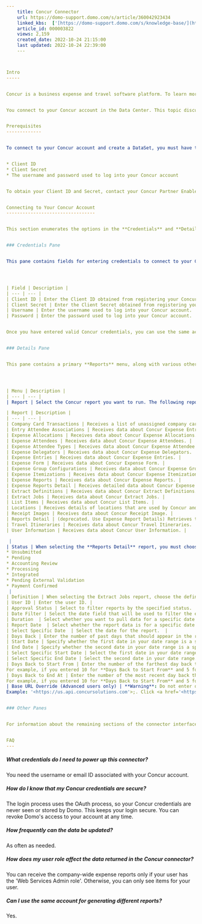 ```yaml
---
    title: Concur Connector
    url: https://domo-support.domo.com/s/article/360042923434
    linked_kbs:  ['[https://domo-support.domo.com/s/knowledge-base/](https://domo-support.domo.com/s/knowledge-base/)', '[https://domo-support.domo.com/s/](https://domo-support.domo.com/s/)', '[https://domo-support.domo.com/s/topic/0TO5w000000ZammGAC](https://domo-support.domo.com/s/topic/0TO5w000000ZammGAC)', '[https://domo-support.domo.com/s/topic/0TO5w000000ZanLGAS](https://domo-support.domo.com/s/topic/0TO5w000000ZanLGAS)', '[https://domo-support.domo.com/s/topic/0TO5w000000ZaoQGAS](https://domo-support.domo.com/s/topic/0TO5w000000ZaoQGAS)', '[https://domo-support.domo.com/s/article/360042926274](https://domo-support.domo.com/s/article/360042926274)', '[https://domo-support.domo.com/s/article/360042926054](https://domo-support.domo.com/s/article/360042926054)', '[https://domo-support.domo.com/s/article/360042923434](https://domo-support.domo.com/s/article/360042923434)', '[https://domo-support.domo.com/s/topic/0TO5w000000ZaoQGAS/api-connectors](https://domo-support.domo.com/s/topic/0TO5w000000ZaoQGAS/api-connectors)', '[https://domo-support.domo.com/s/article/360043429933](https://domo-support.domo.com/s/article/360043429933)', '[https://domo-support.domo.com/s/article/360043429953](https://domo-support.domo.com/s/article/360043429953)', '[https://domo-support.domo.com/s/article/360042925494](https://domo-support.domo.com/s/article/360042925494)', '[https://domo-support.domo.com/s/article/360043429913](https://domo-support.domo.com/s/article/360043429913)', '[https://domo-support.domo.com/s/article/4408174643607](https://domo-support.domo.com/s/article/4408174643607)', '[https://domo-support.domo.com/s/login/](https://domo-support.domo.com/s/login/)']
    article_id: 000003822
    views: 2,159
    created_date: 2022-10-24 21:15:00
    last updated: 2022-10-24 22:39:00
    ---



Intro
-----


Concur is a business expense and travel software platform. To learn more about Concur's API, visit their page [https://developer.concur.com/api-reference/](https://developer.concur.com/api-reference/ "https://developer.concur.com/api-reference/").


You connect to your Concur account in the Data Center. This topic discusses the fields and menus that are specific to the Concur connector user interface. General information for adding DataSets, setting update schedules, and editing DataSet information is discussed in [Adding a DataSet Using a Data Connector](/s/article/360042926274).


Prerequisites
-------------


To connect to your Concur account and create a DataSet, you must have the following:


* Client ID
* Client Secret
* The username and password used to log into your Concur account


To obtain your Client ID and Secret, contact your Concur Partner Enablement Manager or Partner Account Manager. Once you have registered an application, you will receive a Client ID and Client Secret. For more information on getting started with Concur's API, see [https://developer.concur.com/api-reference/authentication/getting-started.html](https://developer.concur.com/api-reference/authentication/getting-started.html "https://developer.concur.com/api-reference/authentication/getting-started.html")


Connecting to Your Concur Account
---------------------------------


This section enumerates the options in the **Credentials** and **Details** panes in the Concur Connector page. The components of the other panes in this page, **Scheduling**and **Name & Describe Your DataSet,** are universal across most connector types and are discussed in greater length in [Adding a DataSet Using a Data Connector](/s/article/360042926274).


### Credentials Pane


This pane contains fields for entering credentials to connect to your Concur instance. The following table describes what is needed for each field:




| Field | Description |
| --- | --- |
| Client ID | Enter the Client ID obtained from registering your Concur App. |
| Client Secret | Enter the Client Secret obtained from registering your Concur App. |
| Username | Enter the username used to log into your Concur account. |
| Password | Enter the password used to log into your Concur account. |


Once you have entered valid Concur credentials, you can use the same account any time you go to create a new Concur DataSet. You can manage connector accounts in the Accounts tab in the Data Center. For more information about this tab, see [Managing User Accounts for Connectors](/s/article/360042926054 "Managing User Accounts for Connectors").


### Details Pane


This pane contains a primary **Reports** menu, along with various other menus which may or may not appear depending on the report type you select.




| Menu | Description |
| --- | --- |
| Report | Select the Concur report you want to run. The following reports are available:

| Report | Description |
| --- | --- |
| Company Card Transactions | Receives a list of unassigned company card charges for the user. |
| Entry Attendee Associations | Receives data about Concur Expense Entry Attendee Associations. |
| Expense Allocations | Receives data about Concur Expense Allocations. |
| Expense Attendees | Receives data about Concur Expense Attendees. |
| Expense Attendee Types | Receives data about Concur Expense Attendee Types. |
| Expense Delegators | Receives data about Concur Expense Delegators. |
| Expense Entries | Receives data about Concur Expense Entries. |
| Expense Form | Receives data about Concur Expense Form. |
| Expense Group Configurations | Receives data about Concur Expense Group Configuration. |
| Expense Itemizations | Receives data about Concur Expense Itemizations. |
| Expense Reports | Receives data about Concur Expense Reports. |
| Expense Reports Detail | Receives detailed data about Concur Expense Reports. |
| Extract Definitions | Receives data about Concur Extract Definitions. |
| Extract Jobs | Receives data about Concur Extract Jobs. |
| List Items | Receives data about Concur List Items. |
| Locations | Receives details of locations that are used by Concur and that are valid at the company of user. |
| Receipt Images | Receives data about Concur Receipt Image. |
| Reports Detail | (deprecated. Use Expense Report Details) Retrieves the full set of information for the reports. |
| Travel Itineraries | Receives data about Concur Travel Itineraries. |
| User Information | Receives data about Concur User Information. |

 |
| Status | When selecting the **Reports Detail** report, you must choose a report status. Options include: * Active
* Unsubmitted
* Pending
* Accounting Review
* Processing
* Integrated
* Pending External Validation
* Payment Confirmed
 |
| Definition | When selecting the Extract Jobs report, choose the definition. |
| User ID | Enter the user ID. |
| Approval Status | Select to filter reports by the specified status. |
| Date Filter | Select the date field that will be used to filter the expense report. |
| Duration  | Select whether you want to pull data for a specific date or a date range.  |
| Report Date  | Select whether the report data is for a specific date or for a relative number of days back from today.  |
| Select Specific Date  | Select the date for the report.  |
| Days Back | Enter the number of past days that should appear in the report.   |
| Start Date | Specify whether the first date in your date range is a specific or relative date. You select the last date in your range in **End Date**.  |
| End Date | Specify whether the second date in your date range is a specific or relative date. You select the first date in your range in **Start Date**.   |
| Select Specific Start Date | Select the first date in your date range.  |
| Select Specific End Date | Select the second date in your date range.  |
| Days Back to Start From | Enter the number of the farthest day back that should be represented in the report. Combine with **Days Back to End At** to create a range of represented days.
For example, if you entered 10 for **Days Back to Start From** and 5 for **Days Back to End At**, the report would contain data for 10 days ago up until 5 days ago. |
| Days Back to End At | Enter the number of the most recent day back that should be represented in the report. Combine with **Days Back to Start From** to create a range of represented days.
For example, if you entered 10 for **Days Back to Start From** and 5 for **Days Back to End At**, the report would contain data for 10 days ago up until 5 days ago. |
| Base URL Override (Advanced users only) | **Warning**: Do not enter data here if you do not understand how this will affect your API requests. Concur returns a URL to call API endpoints as a part of the Authentication process. If you would like to ignore the URL concur sends and use something else, enter it here. 
Example: '<https://us.api.concursolutions.com'>;. Click <a href='<https://developer.concur.com/platform/base-uris.html'>here</a>>; for more information. |


### Other Panes


For information about the remaining sections of the connector interface, including how to configure scheduling, retry, and update options, see [Adding a DataSet Using a Data Connector](/s/article/360042926274).


FAQ
---
```



##### What credentials do I need to power up this connector?


You need the username or email ID associated with your Concur account. 


##### How do I know that my Concur credentials are secure?


The login process uses the OAuth process, so your Concur credentials are never seen or stored by Domo. This keeps your login secure. You can revoke Domo's access to your account at any time.


##### How frequently can the data be updated?


As often as needed.


##### How does my user role affect the data returned in the Concur connector?


You can receive the company-wide expense reports only if your user has the 'Web Services Admin role'. Otherwise, you can only see items for your user.


##### Can I use the same account for generating different reports?


Yes.

